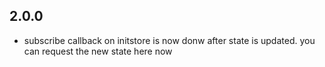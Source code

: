 ## 2.0.0

- subscribe callback on initstore is now donw after state is updated. you can request the new state here now